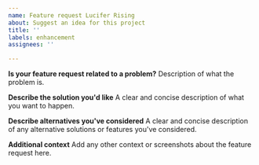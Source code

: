 ```yaml
---
name: Feature request Lucifer Rising
about: Suggest an idea for this project
title: ''
labels: enhancement
assignees: ''

---
```


**Is your feature request related to a problem?**
Description of what the problem is.

**Describe the solution you'd like**
A clear and concise description of what you want to happen.

**Describe alternatives you've considered**
A clear and concise description of any alternative solutions or features you've considered.

**Additional context**
Add any other context or screenshots about the feature request here.
